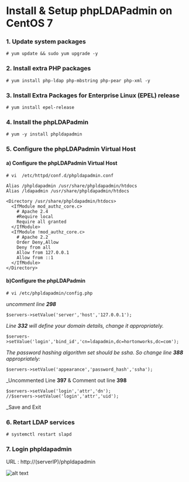 # Install & Setup phpLDAPadmin on CentOS 7


### 1. Update system packages
```
# yum update && sudo yum upgrade -y
```
### 2. Install extra PHP packages
```
# yum install php-ldap php-mbstring php-pear php-xml -y
```
### 3. Install Extra Packages for Enterprise Linux (EPEL) release
```
# yum install epel-release
```


### 4. Install the phpLDAPadmin
```
# yum -y install phpldapadmin
```

### 5. Configure the phpLDAPadmin Virtual Host

#### a) Configure the phpLDAPadmin Virtual Host
```
# vi  /etc/httpd/conf.d/phpldapadmin.conf
```

```
Alias /phpldapadmin /usr/share/phpldapadmin/htdocs
Alias /ldapadmin /usr/share/phpldapadmin/htdocs

<Directory /usr/share/phpldapadmin/htdocs>
  <IfModule mod_authz_core.c>
    # Apache 2.4
    #Require local
    Require all granted
  </IfModule>
  <IfModule !mod_authz_core.c>
    # Apache 2.2
    Order Deny,Allow
    Deny from all
    Allow from 127.0.0.1
    Allow from ::1
  </IfModule>
</Directory>
```
#### b)Configure the phpLDAPadmin
```
# vi /etc/phpldapadmin/config.php
```
_uncomment line __298___
```
$servers->setValue('server','host','127.0.0.1');
```
_Line __332__ will define your domain details, change it appropriately._
```
$servers->setValue('login','bind_id','cn=ldapadmin,dc=hortonworks,dc=com');
```

_The password hashing algorithm set should be ssha. So change line __388__ appropriately:_
```
$servers->setValue('appearance','password_hash','ssha');
```

_Uncommented Line __397__ & Comment out line __398__
```
$servers->setValue('login','attr','dn');
//$servers->setValue('login','attr','uid');
```
_Save and Exit


### 6. Retart LDAP services
```
# systemctl restart slapd
```

### 7. Login phpldapadmin 

URL : http://(serverIP)/phpldapadmin



![alt text](https://github.com/dabsterindia/LABs/blob/master/tmp/images/phpldapadmin.png)
